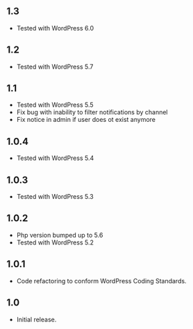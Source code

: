## 1.3
* Tested with WordPress 6.0

## 1.2
* Tested with WordPress 5.7

## 1.1
* Tested with WordPress 5.5
* Fix bug with inability to filter notifications by channel
* Fix notice in admin if user does ot exist anymore

## 1.0.4
* Tested with WordPress 5.4

## 1.0.3
* Tested with WordPress 5.3

## 1.0.2
* Php version bumped up to 5.6
* Tested with WordPress 5.2

## 1.0.1
* Code refactoring to conform WordPress Coding Standards.

## 1.0
* Initial release.
